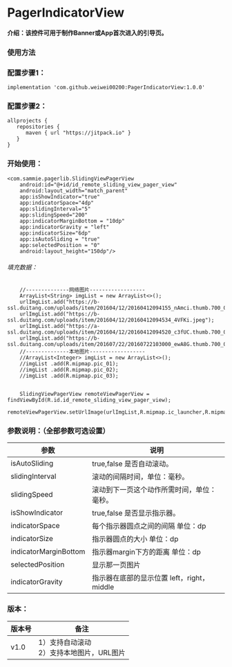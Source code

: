 # PagerIndicatorView
**介绍：该控件可用于制作Banner或App首次进入的引导页。**
 
### 使用方法

### 配置步骤1：
    implementation 'com.github.weiwei00200:PagerIndicatorView:1.0.0'
    
### 配置步骤2：
    allprojects {
       repositories {
          maven { url "https://jitpack.io" }
       }
    }
### 开始使用：
    <com.sammie.pagerlib.SlidingViewPagerView
        android:id="@+id/id_remote_sliding_view_pager_view"
        android:layout_width="match_parent"
        app:isShowIndicator="true"
        app:indicatorSpace="4dp"
        app:slidingInterval="5"
        app:slidingSpeed="200"
        app:indicatorMarginBottom = "10dp"
        app:indicatorGravity = "left"
        app:indicatorSize="6dp"
        app:isAutoSliding = "true"
        app:selectedPosition = "0"
        android:layout_height="150dp"/>
        
######  填充数据：
		//--------------网络图片------------------
	    ArrayList<String> imgList = new ArrayList<>();
	    urlImgList.add("https://b-ssl.duitang.com/uploads/item/201604/12/20160412094155_nAmci.thumb.700_0.jpeg");
	    urlImgList.add("https://b-ssl.duitang.com/uploads/item/201604/12/20160412094534_4VFKi.jpeg");
	    urlImgList.add("https://a-ssl.duitang.com/uploads/item/201604/12/20160412094520_c3fUC.thumb.700_0.jpeg");
	    urlImgList.add("https://b-ssl.duitang.com/uploads/item/201607/22/20160722103000_ewA8G.thumb.700_0.jpeg");
		//--------------本地图片------------------
		//ArrayList<Integer> imgList = new ArrayList<>();
		//imgList .add(R.mipmap.pic_01);
        //imgList .add(R.mipmap.pic_02);
        //imgList .add(R.mipmap.pic_03);	    


	    SlidingViewPagerView remoteViewPagerView = findViewById(R.id.id_remote_sliding_view_pager_view);
	    remoteViewPagerView.setUrlImage(urlImgList,R.mipmap.ic_launcher,R.mipmap.ic_launcher);
    
### 参数说明：（全部参数可选设置）
参数     | 说明
-------- | ---
isAutoSliding | true,false 是否自动滚动。
slidingInterval | 滚动的间隔时间，单位：毫秒。
slidingSpeed | 滚动到下一页这个动作所需时间，单位：毫秒。
isShowIndicator | true,false 是否显示指示器。
indicatorSpace | 每个指示器圆点之间的间隔 单位：dp
indicatorSize|指示器圆点的大小 单位：dp
indicatorMarginBottom | 指示器margin下方的距离 单位：dp
selectedPosition | 显示那一页图片
indicatorGravity|指示器在底部的显示位置 left，right，middle 

### 版本：
版本号     | 备注
-------- | ---
v1.0 | 1）支持自动滚动<br>2）支持本地图片，URL图片
 

